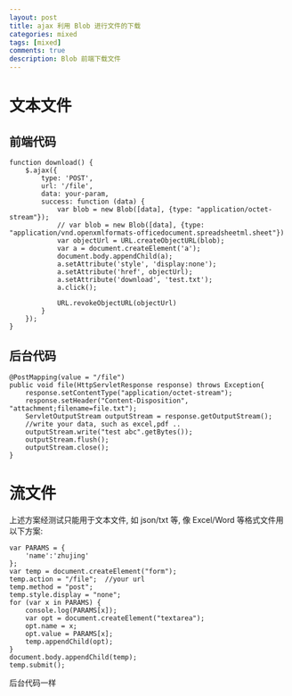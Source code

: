 ```yaml
---
layout: post
title: ajax 利用 Blob 进行文件的下载
categories: mixed
tags: [mixed]
comments: true
description: Blob 前端下载文件
---
```



# 文本文件


## 前端代码

    function download() {
        $.ajax({
            type: 'POST',
            url: '/file',
            data: your-param,
            success: function (data) {
                var blob = new Blob([data], {type: "application/octet-stream"});
                // var blob = new Blob([data], {type: "application/vnd.openxmlformats-officedocument.spreadsheetml.sheet"})
                var objectUrl = URL.createObjectURL(blob);
                var a = document.createElement('a');
                document.body.appendChild(a);
                a.setAttribute('style', 'display:none');
                a.setAttribute('href', objectUrl);
                a.setAttribute('download', 'test.txt');
                a.click();
    
                URL.revokeObjectURL(objectUrl)
            }
        });
    }


## 后台代码

    @PostMapping(value = "/file")
    public void file(HttpServletResponse response) throws Exception{
        response.setContentType("application/octet-stream");
        response.setHeader("Content-Disposition", "attachment;filename=file.txt");
        ServletOutputStream outputStream = response.getOutputStream();
        //write your data, such as excel,pdf ..
        outputStream.write("test abc".getBytes());
        outputStream.flush();
        outputStream.close();
    }


# 流文件

上述方案经测试只能用于文本文件, 如 json/txt 等, 像 Excel/Word 等格式文件用以下方案:

    var PARAMS = {
        'name':'zhujing'
    };
    var temp = document.createElement("form");
    temp.action = "/file";  //your url
    temp.method = "post";
    temp.style.display = "none";
    for (var x in PARAMS) {
        console.log(PARAMS[x]);
        var opt = document.createElement("textarea");
        opt.name = x;
        opt.value = PARAMS[x];
        temp.appendChild(opt);
    }
    document.body.appendChild(temp);
    temp.submit();

后台代码一样

